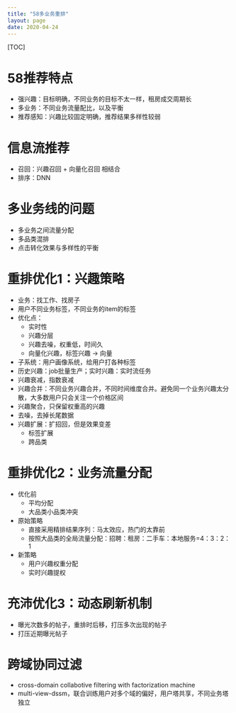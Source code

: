 ```yaml
---
title: "58多业务重排"
layout: page
date: 2020-04-24
---
```

[TOC]

# 58推荐特点
- 强兴趣：目标明确，不同业务的目标不太一样，租房成交周期长
- 多业务：不同业务流量配比，以及平衡
- 推荐感知：兴趣比较固定明确，推荐结果多样性较弱

# 信息流推荐
- 召回：兴趣召回 + 向量化召回 相结合
- 排序：DNN

# 多业务线的问题
- 多业务之间流量分配
- 多品类混排
- 点击转化效果与多样性的平衡


# 重排优化1：兴趣策略
- 业务：找工作、找房子
- 用户不同业务标签，不同业务的item的标签
- 优化点：
    - 实时性
    - 兴趣分层
    - 兴趣去噪，权重低，时间久
    - 向量化兴趣，标签兴趣 -> 向量
- 子系统：用户画像系统，给用户打各种标签
- 历史兴趣：job批量生产；实时兴趣：实时流任务
- 兴趣衰减，指数衰减
- 兴趣合并：不同业务兴趣合并，不同时间维度合并。避免同一个业务兴趣太分散，大多数用户只会关注一个价格区间
- 兴趣聚合，只保留权重高的兴趣
- 去噪，去掉长尾数据
- 兴趣扩展：扩招回，但是效果变差
    - 标签扩展
    - 跨品类
    
# 重排优化2：业务流量分配
- 优化前
    - 平均分配
    - 大品类小品类冲突
- 原始策略
    - 直接采用精排结果序列：马太效应，热门的太靠前
    - 按照大品类的全局流量分配：招聘：租房：二手车：本地服务=4：3：2：1
- 新策略
    - 用户兴趣权重分配
    - 实时兴趣提权

# 充沛优化3：动态刷新机制
- 曝光次数多的帖子，重排时后移，打压多次出现的帖子
- 打压近期曝光帖子


# 跨域协同过滤
- cross-domain collabotive filtering with factorization machine
- multi-view-dssm，联合训练用户对多个域的偏好，用户塔共享，不同业务塔独立

